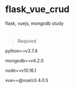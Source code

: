 # flask_vue_crud
flask, vuejs, mongodb study
#
> Required

python==v3.7.4

mongodb==v4.2.0

node==v10.16.1

vue==@vue/cli 4.0.5





